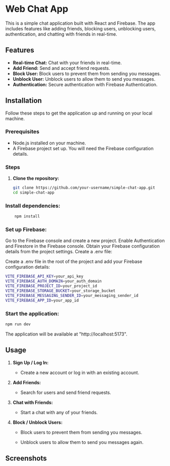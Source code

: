 # Web Chat App

This is a simple chat application built with React and Firebase. The app includes features like adding friends, blocking users, unblocking users, authentication, and chatting with friends in real-time.

## Features

- **Real-time Chat:** Chat with your friends in real-time.
- **Add Friend:** Send and accept friend requests.
- **Block User:** Block users to prevent them from sending you messages.
- **Unblock User:** Unblock users to allow them to send you messages.
- **Authentication:** Secure authentication with Firebase Authentication.

## Installation

Follow these steps to get the application up and running on your local machine.

### Prerequisites

- Node.js installed on your machine.
- A Firebase project set up. You will need the Firebase configuration details.

### Steps

1. **Clone the repository:**

   ```bash
   git clone https://github.com/your-username/simple-chat-app.git
   cd simple-chat-app
   ```

### Install dependencies:

```bash
    npm install
```

### Set up Firebase:

Go to the Firebase console and create a new project.
Enable Authentication and Firestore in the Firebase console.
Obtain your Firebase configuration details from the project settings.
Create a .env file:

Create a .env file in the root of the project and add your Firebase configuration details:

```bash
VITE_FIREBASE_API_KEY=your_api_key
VITE_FIREBASE_AUTH_DOMAIN=your_auth_domain
VITE_FIREBASE_PROJECT_ID=your_project_id
VITE_FIREBASE_STORAGE_BUCKET=your_storage_bucket
VITE_FIREBASE_MESSAGING_SENDER_ID=your_messaging_sender_id
VITE_FIREBASE_APP_ID=your_app_id
```

### Start the application:

```bash
npm run dev
```

The application will be available at "http://localhost:5173".

## Usage

1. **Sign Up / Log In:**

   - Create a new account or log in with an existing account.

2. **Add Friends:**

   - Search for users and send friend requests.

3. **Chat with Friends:**

   - Start a chat with any of your friends.

4. **Block / Unblock Users:**

   - Block users to prevent them from sending you messages.

   - Unblock users to allow them to send you messages again.

## Screenshots
